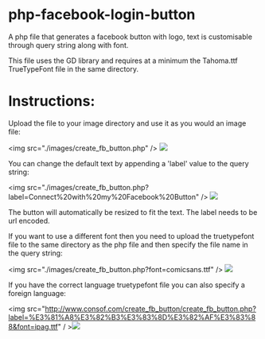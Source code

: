 php-facebook-login-button
=========================

A php file that generates a facebook button with logo, text is customisable through query string along with font.

This file uses the GD library and requires at a minimum the Tahoma.ttf TrueTypeFont file in the same directory.

Instructions:
=============

Upload the file to your image directory and use it as you would an image file:

&lt;img src="./images/create_fb_button.php" /&gt; <img src="http://www.consof.com/create_fb_button/create_fb_button.php" />

You can change the default text by appending a 'label' value to the query string:

&lt;img src="./images/create_fb_button.php?label=Connect%20with%20my%20Facebook%20Button" /&gt; <img src="http://www.consof.com/create_fb_button/create_fb_button.php?label=Connect%20with%20my%20Facebook%20Button" />

The button will automatically be resized to fit the text.  The label needs to be url encoded.

If you want to use a different font then you need to upload the truetypefont file to the same directory as 
the php file and then specify the file name in the query string:

&lt;img src="./images/create_fb_button.php?font=comicsans.ttf" /&gt; <img src="http://www.consof.com/create_fb_button/create_fb_button.php?font=comicsans.ttf" />

If you have the correct language truetypefont file you can also specify a foreign language:

&lt;img src="http://www.consof.com/create_fb_button/create_fb_button.php?label=%E3%81%A8%E3%82%B3%E3%83%8D%E3%82%AF%E3%83%88&font=ipag.ttf" / &gt;<img src="http://www.consof.com/create_fb_button/create_fb_button.php?label=%E3%81%A8%E3%82%B3%E3%83%8D%E3%82%AF%E3%83%88&font=ipag.ttf" />
